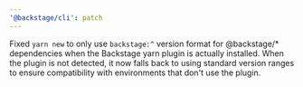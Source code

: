 ```yaml
---
'@backstage/cli': patch
---
```


Fixed `yarn new` to only use `backstage:^` version format for @backstage/* dependencies when the Backstage yarn plugin is actually installed. When the plugin is not detected, it now falls back to using standard version ranges to ensure compatibility with environments that don't use the plugin.